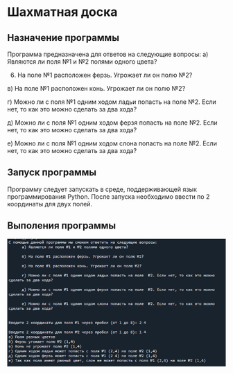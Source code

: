 # Шахматная доска


Назначение программы
-----
Программа предназначена для ответов на следующие вопросы:
   а) Являются ли поля №1 и №2 полями одного цвета?

   6) На поле №1 расположен ферзь. Угрожает ли он полю №2?

   в) На поле №1 расположен конь. Угрожает ли он полю №2?

   г) Можно ли с поля №1 одним ходом ладьи попасть на поле  №2. Если нет, то как это можно сделать за два хода?

   д) Можно ли с поля №1 одним ходом ферзя попасть на поле  №2. Если нет, то как это можно сделать за два хода?

   е) Можно ли с поля №1 одним ходом слона попасть на поле  №2. Если нет, то как это можно сделать за два хода?

Запуск программы
-----
Программу следует запускать в среде, поддерживающей язык программирования Python. После запуска необходимо ввести по 2 координаты для двух полей.

Выполения  программы
-----

![screenshot](screenshot.PNG)
